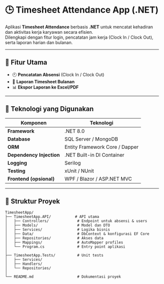 # 🕒 Timesheet Attendance App (.NET)

Aplikasi **Timesheet Attendance** berbasis **.NET** untuk mencatat kehadiran dan aktivitas kerja karyawan secara efisien.  
Dilengkapi dengan fitur login, pencatatan jam kerja (Clock In / Clock Out), serta laporan harian dan bulanan.

---

## 🚀 Fitur Utama

- 🕘 **Pencatatan Absensi** (Clock In / Clock Out)
- 📅 **Laporan Timesheet Bulanan**
- 📊 **Ekspor Laporan ke Excel/PDF**

---

## 🧩 Teknologi yang Digunakan

| Komponen | Teknologi |
|-----------|------------|
| **Framework** | .NET 8.0 |
| **Database** | SQL Server / MongoDB |
| **ORM** | Entity Framework Core / Dapper |
| **Dependency Injection** | .NET Built-in DI Container |
| **Logging** | Serilog |
| **Testing** | xUnit / NUnit |
| **Frontend (opsional)** | WPF / Blazor / ASP.NET MVC |

---

## 📁 Struktur Proyek

```plaintext
TimesheetApp/
├── TimesheetApp.API/           # API utama
│   ├── Controllers/             # Endpoint untuk absensi & users
│   ├── Models/                  # Model dan DTO
│   ├── Services/                # Logika bisnis
│   ├── Data/                    # DbContext & konfigurasi EF Core
│   ├── Repositories/            # Akses data
│   ├── Mappings/                # AutoMapper profiles
│   └── Program.cs               # Entry point aplikasi
│
├── TimesheetApp.Tests/          # Unit tests
│   ├── Services/
│   ├── Handlers/
│   └── Repositories/
│
└── README.md                    # Dokumentasi proyek
